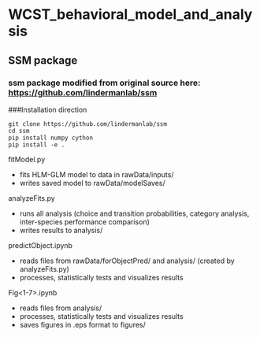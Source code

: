 # WCST_behavioral_model_and_analysis

## SSM package
### ssm package modified from original source here: https://github.com/lindermanlab/ssm

###Installation direction 

```
git clone https://github.com/lindermanlab/ssm
cd ssm
pip install numpy cython
pip install -e .
```

fitModel.py
  * fits HLM-GLM model to data in rawData/inputs/
  * writes saved model to rawData/modelSaves/

analyzeFits.py
  * runs all analysis (choice and transition probabilities, category analysis, inter-species performance comparison)
  * writes results to analysis/

predictObject.ipynb
  * reads files from rawData/forObjectPred/ and analysis/ (created by analyzeFits.py)
  * processes, statistically tests and visualizes results

Fig<1-7>.ipynb
  * reads files from analysis/
  * processes, statistically tests and visualizes results
  * saves figures in .eps format to figures/
